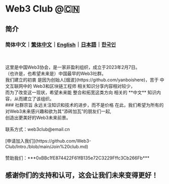 # Web3 Club @🇨🇳 

## 简介

### 简体中文｜[繁体中文](https://github.com/Web3-Club/Intro./blob/main/README_%E7%B9%81%E4%BD%93%E4%B8%AD%E6%96%87.md)｜[English](https://github.com/Web3-Club/Intro./blob/main/README_English.md)｜[日本語](https://github.com/Web3-Club/Intro./blob/main/README_%E6%97%A5%E6%9C%AC%E8%AA%9E.md)｜[한국인](https://github.com/Web3-Club/Intro./blob/main/README_%ED%95%9C%EA%B5%AD%EC%9D%B8.md)
<br>
<br>
这里是中国Web3协会，是一家非盈利组织，成立于2023年2月7日。<br>
（也许是，也希望未来是）中国最早的Web3社群。<br>
我们建立的初衷 是因为创始人[烟波](https://github.com/yanboishere)，苦于 中文互联网中的 Web3和区块链工程师 相关知识分享内容相对较少，<br>
而为了改变这一现状，希望未来能 整合和拓宽这类方向 相关的 **中文** 知识内容，从而建立了该组织。<br>
### 社群宗旨 永远关注知识和技术的进步，而不是价格
在此，我们希望为所有的对Web3未来感兴趣和欲为其“添砖加瓦”的朋友们一起,<br>
创造出更美好的Web3未来前景。
<br>
<br>
联系方式：web3club@email.cn<br>
<br>
[申请加入我们](https://github.com/Web3-Club/Intro./blob/main/Join%20club.md) <br>
<br>
赞助我们：***0xBBc1fE874422F61fB135e72C3229Fffc3Cb266Fb***

## 感谢你们的支持和认可，这会让我们未来变得更好！
